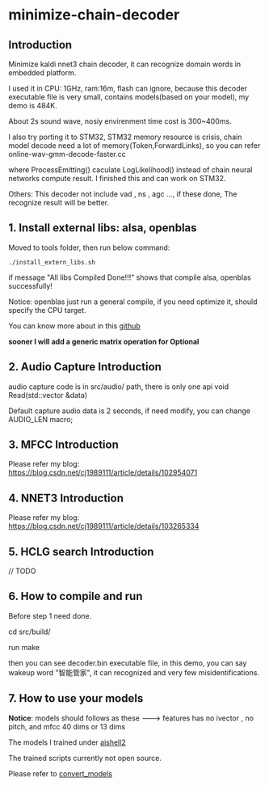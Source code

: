 # minimize-chain-decoder
## Introduction

Minimize kaldi nnet3 chain decoder, it can recognize domain words in embedded platform.

I used it in CPU: 1GHz, ram:16m, flash can ignore, because this decoder executable file is very small, contains models(based on your model), my demo is 484K.

About 2s sound wave, nosiy envirenment time cost is 300~400ms.

I also try porting it to STM32, STM32 memory resource is crisis, chain model decode need a lot of memory(Token,ForwardLinks), so you can refer online-wav-gmm-decode-faster.cc

where ProcessEmitting() caculate LogLikelihood() instead of chain neural networks compute result. I finished this and can work on STM32.

Others: This decoder not include vad , ns , agc ..., if these done, The recognize result will be better.

## 1. Install external libs: alsa, openblas

Moved to tools folder, then run below command:

```
./install_extern_libs.sh
```

if message "All libs Compiled Done!!!" shows that compile alsa, openblas successfully!

Notice: openblas just run a general compile, if you need optimize it, should specify the CPU target.

You can know more about in this [github](https://github.com/xianyi/OpenBLAS)

**sooner I will add a generic matrix operation for Optional**


## 2. Audio Capture Introduction

audio capture code is in src/audio/ path, there is only one api void Read(std::vector<BaseFloat> &data)

Default capture audio data is 2 seconds, if need modify, you can change AUDIO_LEN macro;

## 3. MFCC Introduction

Please refer my blog: https://blog.csdn.net/cj1989111/article/details/102954071


## 4. NNET3 Introduction

Please refer my blog: https://blog.csdn.net/cj1989111/article/details/103265334

## 5. HCLG search Introduction

// TODO

## 6. How to compile and run

Before step 1 need done.

cd src/build/

run make

then you can see decoder.bin executable file, in this demo, you can say wakeup word "智能管家", it can recognized and very few misidentifications.

## 7. How to use your models

**Notice**: models should follows as these ---> features has no ivector , no pitch, and mfcc 40 dims or 13 dims

The models I trained under [aishell2](https://github.com/kaldi-asr/kaldi/tree/master/egs/aishell2)

The trained scripts currently not open source.

Please refer to [convert_models](https://github.com/xiangxyq/minimize-chain-decoder/blob/master/tools/convert_models/README.md)


